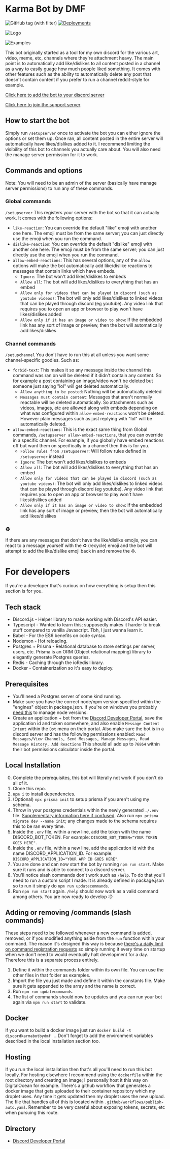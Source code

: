 # Karma Bot by DMF
![GitHub tag (with filter)](https://img.shields.io/github/v/tag/rc4l/DiscordKarmaBot?label=release&color=orange) [![Deployments](https://github.com/rc4l/DiscordKarmaBot/actions/workflows/publish-auto-versioning.yaml/badge.svg?branch=)](https://github.com/rc4l/DiscordKarmaBot/actions/workflows/publish-auto-versioning.yaml)

![Logo](https://i.imgur.com/zhJpAC5.png)

![Examples](https://i.imgur.com/adNBjV0.png)

This bot originally started as a tool for my own discord for the various art, video, meme, etc, channels where they're attachment heavy. The main point is to automatically add like/dislikes to all content posted in a channel as a way to easily guage how much people liked something. It comes with other features such as the ability to automatically delete any post that doesn't contain content if you prefer to run a channel reddit-style for example. 

[Click here to add the bot to your discord server](https://discord.com/api/oauth2/authorize?client_id=750646677219573770&permissions=292058115136&scope=bot)

[Click here to join the support server](https://discord.gg/jyCCFGJa6F)

## How to start the bot

Simply run `/setupserver` once to activate the bot you can either ignore the options or set them up. Once ran, all content posted in the entire server will automatically have likes/dislikes added to it. I recommend limiting the visibility of this bot to channels you actually care about. You will also need the manage server permission for it to work.

## Commands and options

Note: You will need to be an admin of the server (basically have manage server permissions) to run any of these commands.

### Global commands
`/setupserver` This registers your server with the bot so that it can actually work. It comes with the following options:
- `like-reaction`: You can override the default "like" emoji with another one here. The emoji must be from the same server; you can just directly use the emoji when you run the command.
- `dislike-reaction`: You can override the default "dislike" emoji with another one here. The emoji must be from the same server; you can just directly use the emoji when you run the command.
- `allow-embed-reactions`: This has several options, any of the `allow` options will make the bot automatically add like/dislike reactions to messages that contain links which have embeds.
    - `Ignore`: The bot won't add likes/dislikes to embeds
    - `Allow all`: The bot will add likes/dislikes to everything that has an embed
    - `Allow only for videos that can be played in discord (such as youtube videos)`: The bot will only add likes/dislikes to linked videos that can be played through discord (eg youtube). Any video link that requires you to open an app or browser to play won't have likes/dislikes added
    - `Allow only if it has an image or video to show`: If the embedded link has any sort of image or preview, then the bot will automatically add likes/dislikes

### Channel commands
`/setupchannel` You don't have to run this at all unless you want some channel-specific goodies. Such as:
- `forbid-text`: This makes it so any message inside the channel this command was ran on will be deleted if it didn't contain any content. So for example a post containing an image/video won't be deleted but someone just saying "lol" will get deleted automatically.
    - `Allow anything to be posted`: Nothing will be automatically deleted
    - `Messages must contain content`: Messages that aren't normally reactable will be deleted automatically. So attachments such as videos, images, etc are allowed along with embeds depending on what was configured within `allow-embed-reactions` won't be deleted. However plain messages such as just replying with "lol" will be automatically deleted.
- `allow-embed-reactions`: This is the exact same thing from Global commands, `/setupserver allow-embed-reactions`, that you can override in a specific channel. For example, if you globally have embed reactions off but want them on specifically in a channel then this is for you.
    - `Follow rules from /setupserver`: Will follow rules defined in `/setupserver` instead
    - `Ignore`: The bot won't add likes/dislikes to embeds
    - `Allow all`: The bot will add likes/dislikes to everything that has an embed
    - `Allow only for videos that can be played in discord (such as youtube videos)`: The bot will only add likes/dislikes to linked videos that can be played through discord (eg youtube). Any video link that requires you to open an app or browser to play won't have likes/dislikes added
    - `Allow only if it has an image or video to show`: If the embedded link has any sort of image or preview, then the bot will automatically add likes/dislikes

### ♻️
If there are any messages that don't have the like/dislike emojis, you can react to a message yourself with the ♻️ (recycle) emoji and the bot will attempt to add the like/dislike emoji back in and remove the ♻️.

# For developers

If you're a developer that's curious on how everything is setup then this section is for you.

## Tech stack

- Discord.js - Helper library to make working with Discord's API easier.
- Typescript - Wanted to learn this; supposedly makes it harder to break stuff compared to vanilla Javascript. Tbh, I just wanna learn it.
- Babel - For the ES6 benefits on code syntax.
- Nodemon - Hot reloading.
- Postgres + Prisma - Relational database to store settings per server, users, etc. Prisma is an ORM (Object relational mapping) library to elegantly generate Postgres queries.
- Redis - Caching through the ioRedis library.
- Docker - Containerization so it's easy to deploy.

## Prerequisites

- You'll need a Postgres server of some kind running.
- Make sure you have the correct node/npm version specified within the "engines" object in package.json. If you're on windows you probably [need this](https://github.com/coreybutler/nvm-windows) to manage node versions.
- Create an application + bot from the [Discord Developer Portal](https://discord.com/developers/applications), save the application id and token somewhere, and also enable `Message Content Intent` within the `Bot` menu on their portal. Also make sure the bot is in a discord server and has the following permissions enabled: 
`
Read Messages/View Channels,
Send Messages,
Manage Messages,
Read Message History,
Add Reactions
`
This should all add up to `76864` within their bot permissions calculator inside the portal. 

## Local Installation

0. Complete the prerequisites, this bot will literally not work if you don't do all of it.
1. Clone this repo.
2. `npm i` to install dependencies.
3. (Optional) `npx prisma init` to setup prisma if you aren't using my schema.
4. Throw in your postgres credentials within the newly generated `./.env` file. [Supplementary information here if confused](https://www.prisma.io/docs/getting-started/setup-prisma/start-from-scratch/relational-databases/connect-your-database-typescript-postgresql). Also run `npx prisma migrate dev --name init`; any changes made to the schema requires this to be ran every time.
5. Inside the `.env` file, within a new line, add the token with the name DISCORD_BOT_TOKEN. For example: `DISCORD_BOT_TOKEN="YOUR TOKEN GOES HERE"`.
5. Inside the `.env` file, within a new line, add the application id with the name DISCORD_APPLICATION_ID. For example: `DISCORD_APPLICATION_ID="YOUR APP ID GOES HERE"`.
6. You are done and can now start the bot by running `npm run start`. Make sure it runs and is able to connect to a discord server.
7. You'll notice slash commands don't work such as `/help`. To do that you'll need to run a custom script I made. It is already defined in package.json so to run it simply do `npm run updatecommands`.
8. Run `npm run start` again. `/help` should now work as a valid command among others. You are now ready to develop :D

## Adding or removing /commands (slash commands)
These steps need to be followed whenever a new command is added, removed, or if you modified anything aside from the `run` function within your command. The reason it's designed this way is because [there's a daily limit on command registration requests](https://discordjs.guide/creating-your-bot/command-deployment.html#command-registration) so simply running it every time on startup when we don't need to would eventually halt development for a day. Therefore this is a separate process entirely.

1. Define it within the commands folder within its own file. You can use the other files in that folder as examples.
2. Import the file you just made and define it within the constants file. Make sure it gets appended to the array and the name is correct.
3. Run `npm run updatecommands`.
4. The list of commands should now be updates and you can run your bot again via `npm run start` to validate.

## Docker
If you want to build a docker image just run `docker build -t discordkarmabotbydmf .`. Don't forget to add the environment variables described in the local installation section too.

## Hosting
If you run the local installation then that's all you'll need to run this bot locally. For hosting elsewhere I recommend using the `dockerfile` within the root directory and creating an image; I personally host it this way on DigitalOcean for example. There's a github workflow that generates a docker image that gets uploaded to their container repository which my droplet uses. Any time it gets updated then my droplet uses the new upload. The file that handles all of this is located within `.github/workflows/publish-auto.yaml`. Remember to be very careful about exposing tokens, secrets, etc when pursuing this route.

## Directory

- [Discord Developer Portal](https://discord.com/developers/applications)

